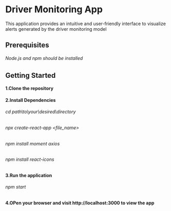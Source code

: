 # Driver Monitoring App

This application provides an intuitive and user-friendly interface to visualize alerts generated by the driver monitoring model

## Prerequisites

###### Node.js and npm should be installed

## Getting Started
#### 1.Clone the repository
#### 2.Install Dependencies
###### cd path\to\your\desired\directory
###### npx create-react-app <file_name>
###### npm install moment axios
###### npm install react-icons
#### 3.Run the application
###### npm start
#### 4.OPen your browser and visit http://localhost:3000 to view the app
